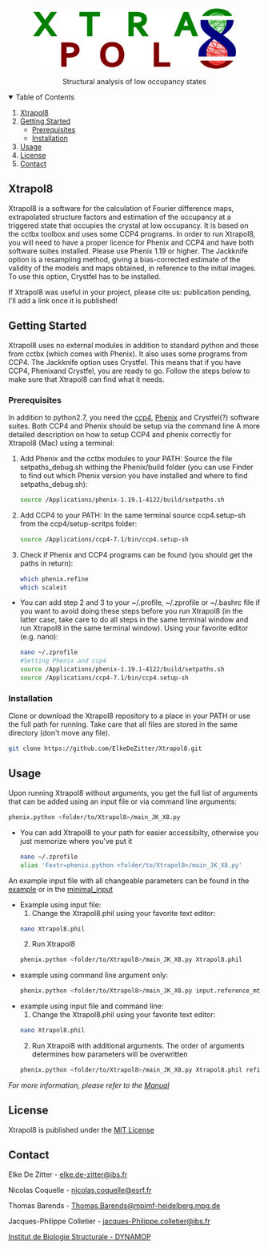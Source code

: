 <!-- PROJECT LOGO -->
<br />
<p align="center">
  <a href="https://github.com/ElkeDeZitter/Xtrapol8">
    <img src="Xtrapol8_logo.png" alt="Logo" width="405" height="120">
  </a>

  <p align="center">
    Structural analysis of low occupancy states
  </p>
</p>


<!-- TABLE OF CONTENTS -->
<details open="open">
  <summary>Table of Contents</summary>
  <ol>
    <li>
      <a href="#xtrapol8">Xtrapol8</a>
    </li>
    <li>
      <a href="#getting-started">Getting Started</a>
      <ul>
        <li><a href="#prerequisites">Prerequisites</a></li>
        <li><a href="#installation">Installation</a></li>
      </ul>
    </li>
    <li><a href="#usage">Usage</a></li>
    <li><a href="#license">License</a></li>
    <li><a href="#contact">Contact</a></li>
  </ol>
</details>



<!-- ABOUT THE PROJECT -->
## Xtrapol8

<!-- [![Product Name Screen Shot][product-screenshot]](https://example.com) -->

Xtrapol8 is a software for the calculation of Fourier difference maps, extrapolated structure factors and estimation of the occupancy at a triggered state that occupies the crystal at low occupancy. It is based on the cctbx toolbox and uses some CCP4 programs. In order to run Xtrapol8, you will need to have a proper licence for Phenix and CCP4 and have both software suites installed. Please use Phenix 1.19 or higher. The Jackknife option is a resampling method, giving a bias-corrected estimate of the validity of the models and maps obtained, in reference to the initial images. To use this option, Crystfel has to be installed.

If Xtrapol8 was useful in your project, please cite us: publication pending, I'll add a link once it is published!

<!-- GETTING STARTED -->
## Getting Started

Xtrapol8 uses no external modules in addition to standard python and those from cctbx (which comes with Phenix). It also uses some programs from CCP4. The Jackknife option uses Crystfel. This means that if you have CCP4, Phenixand Crystfel, you are ready to go. Follow the steps below to make sure that Xtrapol8 can find what it needs.

### Prerequisites

In addition to python2.7, you need the [ccp4](https://www.ccp4.ac.uk), [Phenix](https://www.phenix-online.org) and Crystfel(?) software suites.
Both CCP4 and Phenix should be setup via the command line
A more detailed description on how to setup CCP4 and phenix correctly for Xtrapol8 (Mac) using a terminal:
1. Add Phenix and the cctbx modules to your PATH: Source the file setpaths_debug.sh withing the Phenix/build folder (you can use Finder to find out which Phenix version you have installed and where to find setpaths_debug.sh):
   ```sh
   source /Applications/phenix-1.19.1-4122/build/setpaths.sh
   ```
2. Add CCP4 to your PATH: In the same terminal source ccp4.setup-sh from the ccp4/setup-scritps folder:
   ```sh
   source /Applications/ccp4-7.1/bin/ccp4.setup-sh
   ```
3. Check if Phenix and CCP4 programs can be found (you should get the paths in return):
   ```sh
   which phenix.refine
   which scaleit
   ```
* You can add step 2 and 3 to your ~/.profile, ~/.zprofile or ~/.bashrc file if you want to avoid doing these steps before you run Xtrapol8 (in the latter case, take care to do all steps in the same terminal window and run Xtrapol8 in the same terminal window). Using your favorite editor (e.g. nano):
   ```sh
   nano ~/.zprofile
   #Setting Phenix and ccp4
   source /Applications/phenix-1.19.1-4122/build/setpaths.sh
   source /Applications/ccp4-7.1/bin/ccp4.setup-sh
   ```
   
### Installation

Clone or download the Xtrapol8 repository to a place in your PATH or use the full path for running. Take care that all files are stored in the same directory (don't move any file).
   ```sh
   git clone https://github.com/ElkeDeZitter/Xtrapol8.git
   ```


<!-- USAGE EXAMPLES -->
## Usage

Upon running Xtrapol8 without arguments, you get the full list of arguments that can be added using an input file or via command line arguments:
   ```sh
   phenix.python <folder/to/Xtrapol8>/main_JK_X8.py
   ```
   
* You can add Xtrapol8 to your path for easier accessibilty, otherwise you just memorize where you've put it
   ```sh
   nano ~/.zprofile
   alias 'Fextr=phenix.python <folder/to/Xtrapol8>/main_JK_X8.py'
   ```
   
An example input file with all changeable parameters can be found in the [example](https://github.com/ElkeDeZitter/Xtrapol8/blob/master/Xtrapol8_example.phil) or in the [minimal_input](https://github.com/ElkeDeZitter/Xtrapol8/blob/master/Xtrapol8_minimal.phil)

* Example using input file:
  1. Change the Xtrapol8.phil using your favorite text editor:
   ```sh
   nano Xtrapol8.phil
   ```
  2. Run Xtrapol8
  ```sh
  phenix.python <folder/to/Xtrapol8>/main_JK_X8.py Xtrapol8.phil
  ```
* example using command line argument only:
  ```sh
  phenix.python <folder/to/Xtrapol8>/main_JK_X8.py input.reference_mtz=hiephiep.mtz input.triggered_mtz=hieperdepiep.mtz input.model_pdb=hoera.pdb input.additional_files=jeej.cif input.additional_files=another.cif occupancies.list_occ=0.1,0.3,0.5 f_and_maps.f_extrapolated_and_maps=qfextr,qfgenick map_explorer.threshold=3.5 map_explorer.peak=4 output.outdir=fancy_party
  ```
* example using input file and command line:
  1. Change the Xtrapol8.phil using your favorite text editor:
   ```sh
   nano Xtrapol8.phil
   ```
  2. Run Xtrapol8 with additional arguments. The order of arguments determines how parameters will be overwritten
  ```sh
  phenix.python <folder/to/Xtrapol8>/main_JK_X8.py Xtrapol8.phil refinement.phenix_keywords.refine.cycles=3
  ```
  
_For more information, please refer to the [Manual](https://github.com/ElkeDeZitter/Xtrapol8/blob/master/Xtrapol8_Command_Line_Manual.pdf)_

<!-- LICENSE -->
## License

Xtrapol8 is published under the [MIT License](https://github.com/ElkeDeZitter/Xtrapol8/blob/main/LICENSE)


<!-- CONTACT -->
## Contact

Elke De Zitter - elke.de-zitter@ibs.fr

Nicolas Coquelle -  nicolas.coquelle@esrf.fr

Thomas Barends - Thomas.Barends@mpimf-heidelberg.mpg.de

Jacques-Philippe Colletier - jacques-Philippe.colletier@ibs.fr

[Institut de Biologie Structurale - DYNAMOP](https://www.ibs.fr/research/research-groups/dynamics-and-kinetics-of-molecular-processes-group-m-weik/)

